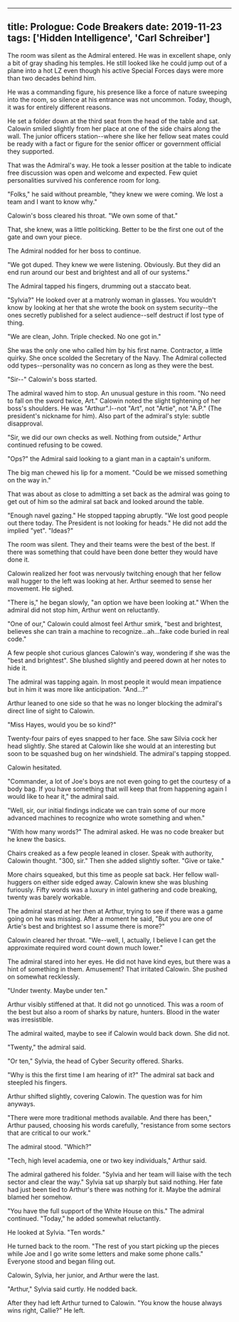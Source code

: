 
---
title: Prologue: Code Breakers
date: 2019-11-23
tags: ['Hidden Intelligence', 'Carl Schreiber']
---

The room was silent as the Admiral entered. He was in excellent shape, only a bit of gray shading his temples. He still looked like he could jump out of a plane into a hot LZ even though his active Special Forces days were more than two decades behind him.

He was a commanding figure, his presence like a force of nature sweeping into the room, so silence at his entrance was not uncommon. Today, though, it was for entirely different reasons.

He set a folder down at the third seat from the head of the table and sat. Calowin smiled slightly from her place at one of the side chairs along the wall. The junior officers station--where she like her fellow seat mates could be ready with a fact or figure for the senior officer or government official they supported.

That was the Admiral's way. He took a lesser position at the table to indicate free discussion was open and welcome and expected. Few quiet personalities survived his conference room for long.

"Folks," he said without preamble, "they knew we were coming. We lost a team and I want to know why."

Calowin's boss cleared his throat. "We own some of that."

That, she knew, was a little politicking. Better to be the first one out of the gate and own your piece.

The Admiral nodded for her boss to continue.

"We got duped. They knew we were listening. Obviously. But they did an end run around our best and brightest and all of our systems."

The Admiral tapped his fingers, drumming out a staccato beat.

"Sylvia?" He looked over at a matronly woman in glasses. You wouldn't know by looking at her that she wrote the book on system security--the ones secretly published for a select audience--self destruct if lost type of thing.

"We are clean, John. Triple checked. No one got in."

She was the only one who called him by his first name. Contractor, a little quirky. She once scolded the Secretary of the Navy. The Admiral collected odd types--personality was no concern as long as they were the best.

"Sir--" Calowin's boss started.

The admiral waved him to stop. An unusual gesture in this room. "No need to fall on the sword twice, Art." Calowin noted the slight tightening of her boss's shoulders. He was "Arthur".l--not "Art", not "Artie", not "A.P." (The president's nickname for him). Also part of the admiral's style: subtle disapproval.

"Sir, we did our own checks as well. Nothing from outside," Arthur continued refusing to be cowed.

"Ops?" the Admiral said looking to a giant man in a captain's uniform.

The big man chewed his lip for a moment. "Could be we missed something on the way in."

That was about as close to admitting a set back as the admiral was going to get out of him so the admiral sat back and looked around the table.

"Enough navel gazing." He stopped tapping abruptly. "We lost good people out there today. The President is not looking for heads." He did not add the implied "yet". "Ideas?"

The room was silent. They and their teams were the best of the best. If there was something that could have been done better they would have done it.

Calowin realized her foot was nervously twitching enough that her fellow wall hugger to the left was looking at her. Arthur seemed to sense her movement. He sighed.

"There is," he began slowly, "an option we have been looking at." When the admiral did not stop him, Arthur went on reluctantly.

"One of our," Calowin could almost feel Arthur smirk, "best and brightest, believes she can train a machine to recognize...ah...fake code buried in real code."

A few people shot curious glances Calowin's way, wondering if she was the "best and brightest". She blushed slightly and peered down at her notes to hide it.

The admiral was tapping again. In most people it would mean impatience but in him it was more like anticipation. "And...?"

Arthur leaned to one side so that he was no longer blocking the admiral's direct line of sight to Calowin.

"Miss Hayes, would you be so kind?"

Twenty-four pairs of eyes snapped to her face. She saw Silvia cock her head slightly. She stared at Calowin like she would at an interesting but soon to be squashed bug on her windshield. The admiral's tapping stopped.

Calowin hesitated.

"Commander, a lot of Joe's boys are not even going to get the courtesy of a body bag. If you have something that will keep that from happening again I would like to hear it," the admiral said.

"Well, sir, our initial findings indicate we can train some of our more advanced machines to recognize who wrote something and when."

"With how many words?" The admiral asked. He was no code breaker but he knew the basics.

Chairs creaked as a few people leaned in closer. Speak with authority, Calowin thought. "300, sir." Then she added slightly softer. "Give or take."

More chairs squeaked, but this time as people sat back. Her fellow wall-huggers on either side edged away. Calowin knew she was blushing furiously. Fifty words was a luxury in intel gathering and code breaking, twenty was barely workable.

The admiral stared at her then at Arthur, trying to see if there was a game going on he was missing. After a moment he said, "But you are one of Artie's best and brightest so I assume there is more?"

Calowin cleared her throat. "We--well, I, actually, I believe I can get the approximate required word count down much lower."

The admiral stared into her eyes. He did not have kind eyes, but there was a hint of something in them. Amusement? That irritated Calowin. She pushed on somewhat recklessly.

"Under twenty. Maybe under ten."

Arthur visibly stiffened at that. It did not go unnoticed. This was a room of the best but also a room of sharks by nature, hunters. Blood in the water was irresistible.

The admiral waited, maybe to see if Calowin would back down. She did not.

"Twenty," the admiral said.

"Or ten," Sylvia, the head of Cyber Security offered. Sharks.

"Why is this the first time I am hearing of it?" The admiral sat back and steepled his fingers.

Arthur shifted slightly, covering Calowin. The question was for him anyways.

"There were more traditional methods available. And there has been," Arthur paused, choosing his words carefully, "resistance from some sectors that are critical to our work."

The admiral stood. "Which?"

"Tech, high level academia, one or two key individuals," Arthur said.

The admiral gathered his folder. "Sylvia and her team will liaise with the tech sector and clear the way." Sylvia sat up sharply but said nothing. Her fate had just been tied to Arthur's there was nothing for it. Maybe the admiral blamed her somehow.

"You have the full support of the White House on this." The admiral continued. "Today," he added somewhat reluctantly.

He looked at Sylvia. "Ten words."

He turned back to the room. "The rest of you start picking up the pieces while Joe and I go write some letters and make some phone calls." Everyone stood and began filing out.

Calowin, Sylvia, her junior, and Arthur were the last.

"Arthur," Sylvia said curtly. He nodded back.

After they had left Arthur turned to Calowin. "You know the house always wins right, Callie?" He left.
